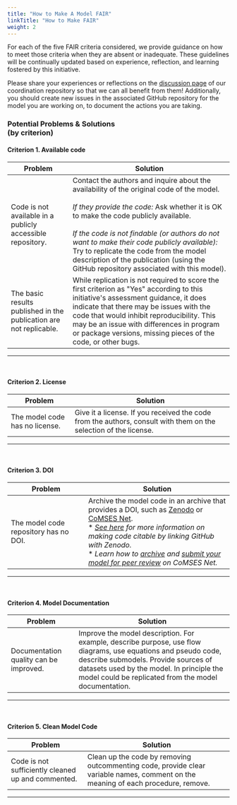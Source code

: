 ```yaml
---
title: "How to Make A Model FAIR"
linkTitle: "How to Make FAIR"
weight: 2
---
```


For each of the five FAIR criteria considered, we provide guidance on how to meet those criteria when they are absent or inadequate. These guidelines will be continually updated based on experience, reflection, and learning fostered by this initiative.

Please share your experiences or reflections on the [discussion page](https://github.com/make-models-fair/coordination/discussions) of our coordination repository so that we can all benefit from them! Additionally, you should create new issues in the associated GitHub repository for the model you are working on, to document the actions you are taking.


### __Potential Problems & Solutions__ <br> (by criterion)


#### __Criterion 1.__ Available code

| Problem                | Solution               |
|------------------------|------------------------|
| Code is not available in a publicly accessible repository.| Contact the authors and inquire about the availability of the original code of the model.<br><br> _If they provide the code:_ Ask whether it is OK to make the code publicly available. <br><br> _If the code is not findable (or authors do not want to make their code publicly available):_ Try to replicate the code from the model description of the publication (using the GitHub repository associated with this model).|
| The basic results published in the publication are not replicable.| While replication is not required to score the first criterion as "Yes" according to this initiative's assessment guidance, it does indicate that there may be issues with the code that would inhibit reproducibility. This may be an issue with differences in program or package versions, missing pieces of the code, or other bugs.|

----------------
<br>

#### __Criterion 2.__ License

| Problem                | Solution               |
|------------------------|------------------------|
| The model code has no license.| Give it a license. If you received the code from the authors, consult with them on the selection of the license.|

----------------
<br>

#### __Criterion 3.__ DOI

| Problem                | Solution               |
|------------------------|------------------------|
| The model code repository has no DOI.| Archive the model code in an archive that provides a DOI, such as [Zenodo](https://zenodo.org) or [CoMSES Net](https://comses.net). <br> * _[See here](https://docs.github.com/en/repositories/archiving-a-github-repository/referencing-and-citing-content) for more information on making code citable by linking GitHub with Zenodo._ <br> * _Learn how to [archive](https://www.comses.net/codebases/add/) and [submit your model for peer review](https://www.comses.net/reviews/) on CoMSES Net._|

----------------
<br>

#### __Criterion 4.__ Model Documentation

| Problem                | Solution               |
|------------------------|------------------------|
| Documentation quality can be improved.| Improve the model description. For example, describe purpose, use flow diagrams, use equations and pseudo code, describe submodels. Provide sources of datasets used by the model. In principle the model could be replicated from the model documentation.|

----------------
<br>

#### __Criterion 5.__ Clean Model Code

| Problem                | Solution               |
|------------------------|------------------------|
| Code is not sufficiently cleaned up and commented.| Clean up the code by removing outcommenting code, provide clear variable names, comment on the meaning of each procedure, remove.|

----------------
